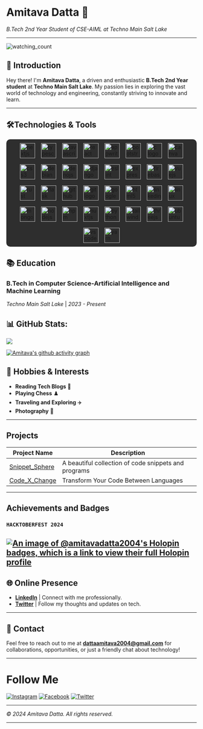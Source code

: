 <!--- 👋 Hi, I’m @AmitavaDatta2004
- 👀 I’m interested in ...
- 🌱 I’m currently learning ...
- 💞️ I’m looking to collaborate on ...
- 📫 How to reach me ... --->

# **Amitava Datta** 🌟
*B.Tech 2nd Year Student of CSE-AIML at Techno Main Salt Lake*

---
<!-- <p align="left"> <img src="https://komarev.com/ghpvc/?username=AmitavaDatta2004&label=Profile%20views&color=0e75b6&style=flat" alt="AmitavaDatta2004" /> </p> -->
<img src="https://widgetbite.com/stats/AmitavaDatta2004" alt="watching_count" />

## 👋 **Introduction**

Hey there! I'm **Amitava Datta**, a driven and enthusiastic **B.Tech 2nd Year student** at **Techno Main Salt Lake**. My passion lies in exploring the vast world of technology and engineering, constantly striving to innovate and learn.

---

<!-- ## 🛠️ **Skills & Interests** -->

<!-- ### **Programming Languages**
- **Python** 🐍
- **Java** 💻
- **JavaScript** ☕
- **C++** 🔧
- **C** 🖥 -->

## 🛠️**Technologies & Tools**
<!-- - **Web Development** 🌐
- **App Development** 📱
- **Data Structures & Algorithms** 📊
- **Machine Learning** ⚙
- **Artificial Intelligence** 🤖 -->

<div style="display: flex; flex-wrap: wrap; gap: 16px; align-items: center; justify-content: center; padding: 10px; background-color: #2e2e2e; border-radius: 10px;">
  <img src="https://img.shields.io/badge/Next.js-242424?logo=nextdotjs&logoColor=00DC82&style=for-the-badge" height="40" alt="nextjs logo" />
  <img src="https://img.shields.io/badge/TypeScript-3178C6?logo=typescript&logoColor=white&style=flat-square" height="40" alt="typescript logo" />
  <img src="https://img.shields.io/badge/JavaScript-F7E018?logo=javascript&logoColor=black&style=flat-square" height="40" alt="javascript logo" />
  <img src="https://img.shields.io/badge/React-61DAFB?logo=react&logoColor=black&style=plastic" height="40" alt="react logo" />
  <img src="https://img.shields.io/badge/Appwrite-F02E65?logo=appwrite&logoColor=white&style=plastic" height="40" alt="appwrite logo" />
  <img src="https://img.shields.io/badge/Bootstrap-7952B3?logo=bootstrap&logoColor=white&style=flat-square" height="40" alt="bootstrap logo" />
  <img src="https://img.shields.io/badge/C-A8B9CC?logo=c&logoColor=black&style=for-the-badge" height="40" alt="c logo" />
  <img src="https://img.shields.io/badge/Canva-00C4CC?logo=canva&logoColor=black&style=flat-square" height="40" alt="canva logo" />
  <img src="https://img.shields.io/badge/CSS3-1572B6?logo=css3&logoColor=white&style=plastic" height="40" alt="css3 logo" />
  <img src="https://img.shields.io/badge/Debian-A81D33?logo=debian&logoColor=white&style=for-the-badge" height="40" alt="debian logo" />
  <img src="https://img.shields.io/badge/Deno-000000?logo=deno&logoColor=white&style=flat-square" height="40" alt="denojs logo" />
  <img src="https://img.shields.io/badge/Django-092E20?logo=django&logoColor=white&style=plastic" height="40" alt="django logo" />
  <img src="https://img.shields.io/badge/ESLint-4B32C3?logo=eslint&logoColor=white&style=for-the-badge" height="40" alt="eslint logo" />
  <img src="https://img.shields.io/badge/Express-000000?logo=express&logoColor=white&style=plastic" height="40" alt="express logo" />
  <img src="https://img.shields.io/badge/Firebase-FFCA28?logo=firebase&logoColor=black&style=for-the-badge" height="40" alt="firebase logo" />
  <img src="https://img.shields.io/badge/Vue.js-4FC08D?logo=vuedotjs&logoColor=black&style=flat-square" height="40" alt="vuejs logo" />
  <img src="https://img.shields.io/badge/Rust-000000?logo=rust&logoColor=white&style=for-the-badge" height="40" alt="rust logo" />
  <img src="https://img.shields.io/badge/Flask-000000?logo=flask&logoColor=white&style=plastic" height="40" alt="flask logo" />
  <img src="https://img.shields.io/badge/GitHub-181717?logo=github&logoColor=white&style=flat-square" height="40" alt="github logo" />
  <img src="https://img.shields.io/badge/Git-F05032?logo=git&logoColor=white&style=plastic" height="40" alt="git logo" />
  <img src="https://img.shields.io/badge/Google Cloud-4285F4?logo=googlecloud&logoColor=white&style=for-the-badge" height="40" alt="google cloud logo" />
  <img src="https://img.shields.io/badge/HTML5-E34F26?logo=html5&logoColor=white&style=plastic" height="40" alt="html5 logo" />
  <img src="https://img.shields.io/badge/LinkedIn-0A66C2?logo=linkedin&logoColor=white&style=flat-square" height="40" alt="linkedin logo" />
  <img src="https://img.shields.io/badge/Linux-FCC624?logo=linux&logoColor=black&style=for-the-badge" height="40" alt="linux logo" />
  <img src="https://img.shields.io/badge/MongoDB-47A248?logo=mongodb&logoColor=white&style=plastic" height="40" alt="mongodb logo" />
  <img src="https://img.shields.io/badge/Node.js-339933?logo=nodedotjs&logoColor=white&style=plastic" height="40" alt="nodejs logo" />
  <img src="https://img.shields.io/badge/npm-CB3837?logo=npm&logoColor=white&style=flat-square" height="40" alt="npm logo" />
  <img src="https://img.shields.io/badge/Nuxt.js-00DC82?logo=nuxtdotjs&logoColor=black&style=for-the-badge" height="40" alt="nuxtjs logo" />
  <img src="https://img.shields.io/badge/Python-3776AB?logo=python&logoColor=white&style=plastic" height="40" alt="python logo" />
  <img src="https://img.shields.io/badge/Tailwind CSS-06B6D4?logo=tailwindcss&logoColor=black&style=for-the-badge" height="40" alt="tailwindcss logo" />
  <img src="https://img.shields.io/badge/Three.js-000000?logo=threedotjs&logoColor=white&style=plastic" height="40" alt="threejs logo" />
  <img src="https://img.shields.io/badge/Ubuntu-E95420?logo=ubuntu&logoColor=white&style=for-the-badge" height="40" alt="ubuntu logo" />
  <img src="https://img.shields.io/badge/Visual Studio Code-007ACC?logo=visualstudiocode&logoColor=white&style=flat-square" height="40" alt="vscode logo" />
  <img src="https://img.shields.io/badge/Yarn-2C8EBB?logo=yarn&logoColor=white&style=plastic" height="40" alt="yarn logo" />
</div>

<!-- ### **Other Interests**
- **Robotics** 🤖
- **Cybersecurity** 🔐 -->

## 📚 **Education**

### **B.Tech in Computer Science-Artificial Intelligence and Machine Learning**
*Techno Main Salt Lake* | *2023 - Present*

## 📊 GitHub Stats:

![](https://github-readme-stats.vercel.app/api/top-langs/?username=AmitavaDatta2004&theme=merko&hide_border=false&include_all_commits=true&count_private=true&layout=compact)


[![Amitava's github activity graph](https://github-readme-activity-graph.vercel.app/graph?username=AmitavaDatta2004&bg_color=000000&color=ffbb00&line=ff0000&point=10f000&area=true&hide_border=false)]()

## 🎨 **Hobbies & Interests**

- **Reading Tech Blogs** 📖
- **Playing Chess** ♟️
- **Traveling and Exploring** ✈️
- **Photography** 📸

---

##  **Projects**
| Project Name                                                       | Description                                       |
| ------------------------------------------------------------------ | ------------------------------------------------- |
| [Snippet_Sphere](https://snippetsphere-five.vercel.app/)                                 | A beautiful collection of code snippets and programs|
| [Code_X_Change](https://code-x-change.vercel.app/)                              | Transform Your Code Between Languages          |

---
##  **Achievements and Badges**

### `HACKTOBERFEST 2024`
[![An image of @amitavadatta2004's Holopin badges, which is a link to view their full Holopin profile](https://holopin.me/amitavadatta2004)](https://holopin.io/@amitavadatta2004)
---

## 🌐 **Online Presence**

- **[LinkedIn](https://www.linkedin.com/in/amitava-datta-301920292/)** | Connect with me professionally.
- **[Twitter](https://x.com/Amitava2004)** | Follow my thoughts and updates on tech.

---

## 📧 **Contact**

Feel free to reach out to me at **dattaamitava2004@gmail.com** for collaborations, opportunities, or just a friendly chat about technology!

---



# Follow Me

[![Instagram](https://img.shields.io/badge/Instagram-E4405F?style=for-the-badge&logo=instagram&logoColor=white)](https://www.instagram.com/amitava_2004/)
[![Facebook](https://img.shields.io/badge/Facebook-1877F2?style=for-the-badge&logo=facebook&logoColor=white)](https://www.facebook.com/profile.php?id=100072284777063)
[![Twitter](https://img.shields.io/badge/Twitter-1DA1F2?style=for-the-badge&logo=twitter&logoColor=white)](https://x.com/Amitava2004)

---

*© 2024 Amitava Datta. All rights reserved.*

---

<!---
AmitavaDatta2004/AmitavaDatta2004 is a ✨ special ✨ repository because its `README.md` (this file) appears on your GitHub profile.
You can click the Preview link to take a look at your changes.
--->
